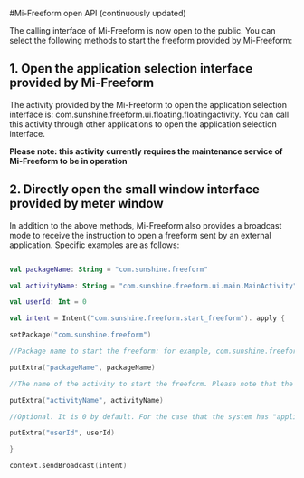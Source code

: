 #Mi-Freeform open API (continuously updated)



The calling interface of Mi-Freeform is now open to the public. You can select the following methods to start the freeform provided by Mi-Freeform:



## 1. Open the application selection interface provided by Mi-Freeform

The activity provided by the Mi-Freeform to open the application selection interface is: com.sunshine.freeform.ui.floating.floatingactivity. You can call this activity through other applications to open the application selection interface.



<b>Please note: this activity currently requires the maintenance service of Mi-Freeform to be in operation</b>



## 2. Directly open the small window interface provided by meter window

In addition to the above methods, Mi-Freeform also provides a broadcast mode to receive the instruction to open a freeform sent by an external application. Specific examples are as follows:



```kotlin

val packageName: String = "com.sunshine.freeform"

val activityName: String = "com.sunshine.freeform.ui.main.MainActivity"

val userId: Int = 0

val intent = Intent("com.sunshine.freeform.start_freeform"). apply {

setPackage("com.sunshine.freeform")

//Package name to start the freeform: for example, com.sunshine.freeform

putExtra("packageName", packageName)

//The name of the activity to start the freeform. Please note that the activity may need to be exposed to the public before it can be started. For example, com.sunshine.freeform.ui.main.mainactivity

putExtra("activityName", activityName)

//Optional. It is 0 by default. For the case that the system has "application separation", you can specify userid

putExtra("userId", userId)

}

context.sendBroadcast(intent)

```
